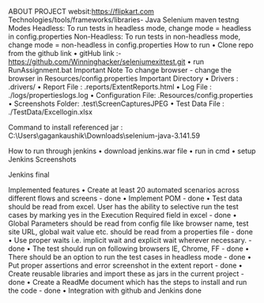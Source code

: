 ABOUT PROJECT
websit:https://flipkart.com
Technologies/tools/frameworks/libraries-
Java
Selenium
maven
testng
Modes
Headless:
	To run tests in headless mode, change mode = headless in config.properties
Non-Headless:
	To run tests in non-headless mode, change mode = non-headless in config.properties
How to run
•	Clone repo from the github link
•	gitHub link :- https://github.com/Winninghacker/seleniumexittest.git 
•	run RunAssignment.bat
Important Note
To change browser - change the browser in Resources/config.properties
Important Directory
•	Drivers : .drivers/
•	Report File : .reports/ExtentReports.html
•	Log File : ./logs/propertieslogs.log
•	Configuration File: .Resources/config.properties
•	Screenshots Folder: .test\ScreenCapturesJPEG
•	Test Data File : ./TestData/Excellogin.xlsx

Command to install referenced  jar :
C:\Users\gagankaushik\Downloads\selenium-java-3.141.59

How to run through jenkins
•	download jenkins.war file
•	run in cmd
•	setup Jenkins
Screenshots

 

Jenkins final
 

Implemented features
•	Create at least 20 automated scenarios across different flows and screens - done
•	Implement POM - done
•	Test data should be read from excel. User has the ability to selective run the test cases by marking yes in the Execution Required field in excel - done
•	Global Parameters should be read from config file like browser name, test site URL, global wait value etc. should be read from a properties file - done
•	Use proper waits i.e. implicit wait and explicit wait wherever necessary. - done
•	The test should run on following browsers IE, Chrome, FF - done
•	There should be an option to run the test cases in headless mode - done
•	Put proper assertions and error screenshot in the extent report - done
•	Create reusable libraries and import these as jars in the current project - done 
•	Create a ReadMe document which has the steps to install and run the code - done
•	Integration with github and Jenkins done



